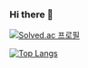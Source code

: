 ### Hi there 👋

[![Solved.ac
프로필](http://mazassumnida.wtf/api/generate_badge?boj={handle})](https://solved.ac/{handle})

[![Top Langs](https://github-readme-stats.vercel.app/api/top-langs/?username=juho5005&layout=compact)](https://github.com/juho5005/github-readme-stats)

<!--
**juho5005/juho5005** is a ✨ _special_ ✨ repository because its `README.md` (this file) appears on your GitHub profile.

Here are some ideas to get you started:

- 🔭 I’m currently working on ...
- 🌱 I’m currently learning ...
- 👯 I’m looking to collaborate on ...
- 🤔 I’m looking for help with ...
- 💬 Ask me about ...
- 📫 How to reach me: ...
- 😄 Pronouns: ...
- ⚡ Fun fact: ...
-->
